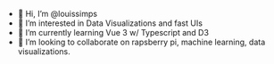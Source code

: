 - 👋 Hi, I’m @louissimps
- 👀 I’m interested in Data Visualizations and fast UIs
- 🌱 I’m currently learning Vue 3 w/ Typescript and D3
- 💞️ I’m looking to collaborate on rapsberry pi, machine learning, data visualizations.

<!---
louissimps/louissimps is a ✨ special ✨ repository because its `README.md` (this file) appears on your GitHub profile.
You can click the Preview link to take a look at your changes.
--->
